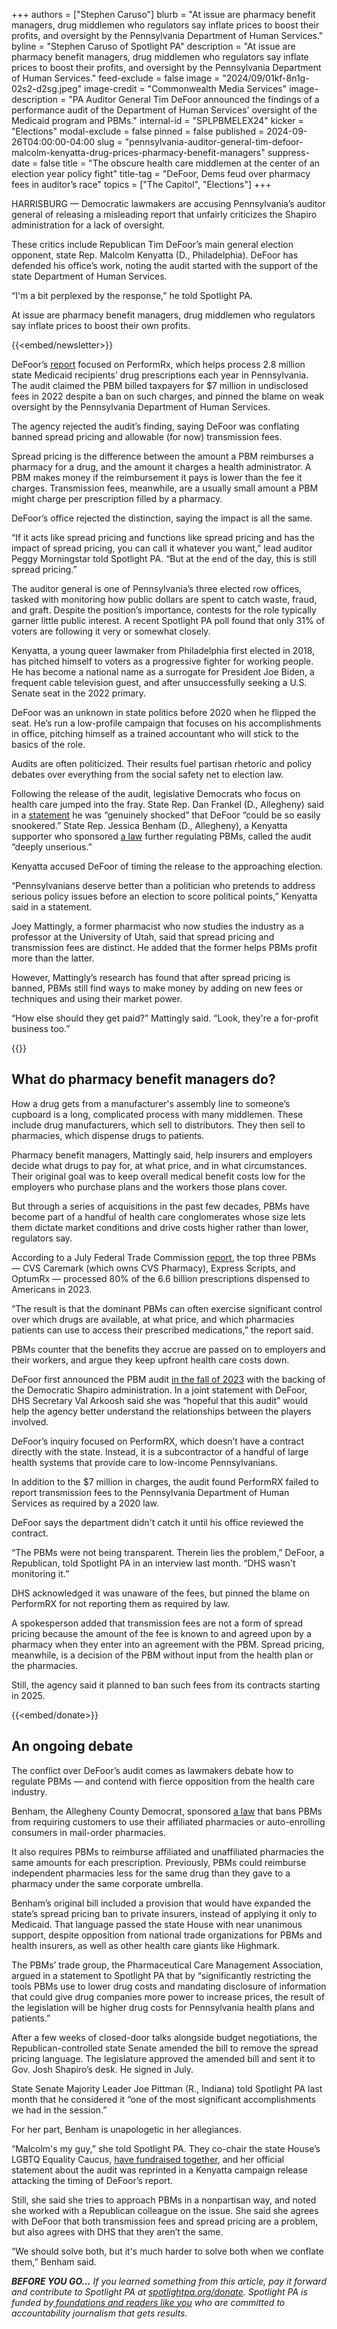+++
authors = ["Stephen Caruso"]
blurb = "At issue are pharmacy benefit managers, drug middlemen who regulators say inflate prices to boost their profits, and oversight by the Pennsylvania Department of Human Services."
byline = "Stephen Caruso of Spotlight PA"
description = "At issue are pharmacy benefit managers, drug middlemen who regulators say inflate prices to boost their profits, and oversight by the Pennsylvania Department of Human Services."
feed-exclude = false
image = "2024/09/01kf-8n1g-02s2-d2sg.jpeg"
image-credit = "Commonwealth Media Services"
image-description = "PA Auditor General Tim DeFoor announced the findings of a performance audit of the Department of Human Services' oversight of the Medicaid program and PBMs."
internal-id = "SPLPBMELEX24"
kicker = "Elections"
modal-exclude = false
pinned = false
published = 2024-09-26T04:00:00-04:00
slug = "pennsylvania-auditor-general-tim-defoor-malcolm-kenyatta-drug-prices-pharmacy-benefit-managers"
suppress-date = false
title = "The obscure health care middlemen at the center of an election year policy fight"
title-tag = "DeFoor, Dems feud over pharmacy fees in auditor’s race"
topics = ["The Capitol", "Elections"]
+++

HARRISBURG — Democratic lawmakers are accusing Pennsylvania’s auditor general of releasing a misleading report that unfairly criticizes the Shapiro administration for a lack of oversight.

These critics include Republican Tim DeFoor’s main general election opponent, state Rep. Malcolm Kenyatta (D., Philadelphia). DeFoor has defended his office’s work, noting the audit started with the support of the state Department of Human Services.

“I&#39;m a bit perplexed by the response,” he told Spotlight PA.

At issue are pharmacy benefit managers, drug middlemen who regulators say inflate prices to boost their own profits.

{{<embed/newsletter>}}

DeFoor’s <a href="https://www.paauditor.gov/audits/pennsylvania-department-of-human-services-performrx-llc-an-audit-of-the-pharmacy-benefit-manager-services-for-the-physical-healthchoices-medicaid-program-in-pennsylvania-audit-period-january-1/">report</a> focused on PerformRx, which helps process 2.8 million state Medicaid recipients’ drug prescriptions each year in Pennsylvania. The audit claimed the PBM billed taxpayers for $7 million in undisclosed fees in 2022 despite a ban on such charges, and pinned the blame on weak oversight by the Pennsylvania Department of Human Services.

The agency rejected the audit’s finding, saying DeFoor was conflating banned spread pricing and allowable (for now) transmission fees.

Spread pricing is the difference between the amount a PBM reimburses a pharmacy for a drug, and the amount it charges a health administrator. A PBM makes money if the reimbursement it pays is lower than the fee it charges. Transmission fees, meanwhile, are a usually small amount a PBM might charge per prescription filled by a pharmacy.

DeFoor’s office rejected the distinction, saying the impact is all the same.

“If it acts like spread pricing and functions like spread pricing and has the impact of spread pricing, you can call it whatever you want,” lead auditor Peggy Morningstar told Spotlight PA. “But at the end of the day, this is still spread pricing.”

The auditor general is one of Pennsylvania’s three elected row offices, tasked with monitoring how public dollars are spent to catch waste, fraud, and graft. Despite the position’s importance, contests for the role typically garner little public interest. A recent Spotlight PA poll found that only 31% of voters are following it very or somewhat closely.

Kenyatta, a young queer lawmaker from Philadelphia first elected in 2018, has pitched himself to voters as a progressive fighter for working people. He has become a national name as a surrogate for President Joe Biden, a frequent cable television guest, and after unsuccessfully seeking a U.S. Senate seat in the 2022 primary.

DeFoor was an unknown in state politics before 2020 when he flipped the seat. He’s run a low-profile campaign that focuses on his accomplishments in office, pitching himself as a trained accountant who will stick to the basics of the role.

Audits are often politicized. Their results fuel partisan rhetoric and policy debates over everything from the social safety net to election law.

Following the release of the audit, legislative Democrats who focus on health care jumped into the fray. State Rep. Dan Frankel (D., Allegheny) said in a <a href="https://www.pahouse.com/Frankel/InTheNews/NewsRelease/?id=135315">statement</a> he was “genuinely shocked” that DeFoor “could be so easily snookered.” State Rep. Jessica Benham (D., Allegheny), a Kenyatta supporter who sponsored <a href="https://www.legis.state.pa.us/cfdocs/billinfo/billinfo.cfm?syear=2023&amp;sind=0&amp;body=H&amp;type=B&amp;bn=1993">a law</a> further regulating PBMs, called the audit “deeply unserious.”

Kenyatta accused DeFoor of timing the release to the approaching election.

“Pennsylvanians deserve better than a politician who pretends to address serious policy issues before an election to score political points,” Kenyatta said in a statement.

Joey Mattingly, a former pharmacist who now studies the industry as a professor at the University of Utah, said that spread pricing and transmission fees are distinct. He added that the former helps PBMs profit more than the latter.

However, Mattingly’s research has found that after spread pricing is banned, PBMs still find ways to make money by adding on new fees or techniques and using their market power.

“How else should they get paid?” Mattingly said. “Look, they&#39;re a for-profit business too.”

{{<picture src="2024/09/01kf-8pd0-mrkx-5kp2.jpeg" description="State Rep. Malcolm Kenyatta (D., Philadelphia)" caption="State Rep. Malcolm Kenyatta (D., Philadelphia)" credit="Commonwealth Media Services">}}

## What do pharmacy benefit managers do?

How a drug gets from a manufacturer&#39;s assembly line to someone’s cupboard is a long, complicated process with many middlemen. These include drug manufacturers, which sell to distributors. They then sell to pharmacies, which dispense drugs to patients.

Pharmacy benefit managers, Mattingly said, help insurers and employers decide what drugs to pay for, at what price, and in what circumstances. Their original goal was to keep overall medical benefit costs low for the employers who purchase plans and the workers those plans cover.

But through a series of acquisitions in the past few decades, PBMs have become part of a handful of health care conglomerates whose size lets them dictate market conditions and drive costs higher rather than lower, regulators say.

According to a July Federal Trade Commission <a href="https://www.ftc.gov/reports/pharmacy-benefit-managers-report">report</a>, the top three PBMs — CVS Caremark (which owns CVS Pharmacy), Express Scripts, and OptumRx — processed 80% of the 6.6 billion prescriptions dispensed to Americans in 2023.

“The result is that the dominant PBMs can often exercise significant control over which drugs are available, at what price, and which pharmacies patients can use to access their prescribed medications,” the report said.

PBMs counter that the benefits they accrue are passed on to employers and their workers, and argue they keep upfront health care costs down.

DeFoor first announced the PBM audit <a href="https://www.paauditor.gov/auditor-general-defoor-launches-performance-audit-into-pharmacy-benefit-manager-oversight/">in the fall of 2023</a> with the backing of the Democratic Shapiro administration. In a joint statement with DeFoor, DHS Secretary Val Arkoosh said she was “hopeful that this audit” would help the agency better understand the relationships between the players involved.

DeFoor’s inquiry focused on PerformRX, which doesn’t have a contract directly with the state. Instead, it is a subcontractor of a handful of large health systems that provide care to low-income Pennsylvanians.

In addition to the $7 million in charges, the audit found PerformRX failed to report transmission fees to the Pennsylvania Department of Human Services as required by a 2020 law.

DeFoor says the department didn&#39;t catch it until his office reviewed the contract.

“The PBMs were not being transparent. Therein lies the problem,” DeFoor, a Republican, told Spotlight PA in an interview last month. “DHS wasn&#39;t monitoring it.”

DHS acknowledged it was unaware of the fees, but pinned the blame on PerformRX for not reporting them as required by law.

A spokesperson added that transmission fees are not a form of spread pricing because the amount of the fee is known to and agreed upon by a pharmacy when they enter into an agreement with the PBM. Spread pricing, meanwhile, is a decision of the PBM without input from the health plan or the pharmacies.

Still, the agency said it planned to ban such fees from its contracts starting in 2025.

{{<embed/donate>}}

## An ongoing debate

The conflict over DeFoor’s audit comes as lawmakers debate how to regulate PBMs — and contend with fierce opposition from the health care industry.

Benham, the Allegheny County Democrat, sponsored <a href="https://www.legis.state.pa.us/cfdocs/billinfo/billinfo.cfm?syear=2023&amp;sind=0&amp;body=H&amp;type=B&amp;bn=1993">a law</a> that bans PBMs from requiring customers to use their affiliated pharmacies or auto-enrolling consumers in mail-order pharmacies.

It also requires PBMs to reimburse affiliated and unaffiliated pharmacies the same amounts for each prescription. Previously, PBMs could reimburse independent pharmacies less for the same drug than they gave to a pharmacy under the same corporate umbrella.

Benham’s original bill included a provision that would have expanded the state’s spread pricing ban to private insurers, instead of applying it only to Medicaid. That language passed the state House with near unanimous support, despite opposition from national trade organizations for PBMs and health insurers, as well as other health care giants like Highmark.

The PBMs’ trade group, the Pharmaceutical Care Management Association, argued in a statement to Spotlight PA that by “significantly restricting the tools PBMs use to lower drug costs and mandating disclosure of information that could give drug companies more power to increase prices, the result of the legislation will be higher drug costs for Pennsylvania health plans and patients.”

After a few weeks of closed-door talks alongside budget negotiations, the Republican-controlled state Senate amended the bill to remove the spread pricing language. The legislature approved the amended bill and sent it to Gov. Josh Shapiro’s desk. He signed in July.

State Senate Majority Leader Joe Pittman (R., Indiana) told Spotlight PA last month that he considered it “one of the most significant accomplishments we had in the session.”

For her part, Benham is unapologetic in her allegiances.

“Malcolm&#39;s my guy,” she told Spotlight PA. They co-chair the state House’s LGBTQ Equality Caucus, <a href="https://www.facebook.com/BenhamforPA/posts/pfbid0kLZQT1aozWoAkuRcwod7p7oTsuk9n4wBCZomsgdZBLFmhGrnURkqcr9x1Mw43dZ8l">have fundraised together</a>, and her official statement about the audit was reprinted in a Kenyatta campaign release attacking the timing of DeFoor’s report.

Still, she said she tries to approach PBMs in a nonpartisan way, and noted she worked with a Republican colleague on the issue. She said she agrees with DeFoor that both transmission fees and spread pricing are a problem, but also agrees with DHS that they aren’t the same.

“We should solve both, but it&#39;s much harder to solve both when we conflate them,” Benham said.

<strong><em>BEFORE YOU GO…</em></strong><em> If you learned something from this article, pay it forward and contribute to Spotlight PA at </em><a href="https://www.spotlightpa.org/donate"><em>spotlightpa.org/donate</em></a><em>. Spotlight PA is funded by</em><a href="https://www.spotlightpa.org/support"><em> foundations and readers like you</em></a><em> who are committed to accountability journalism that gets results.</em>

